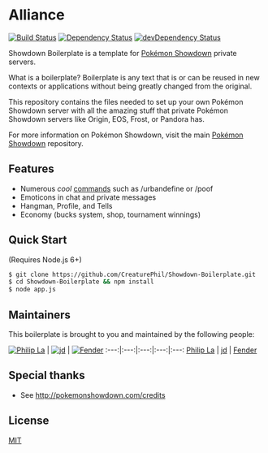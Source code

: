 # Alliance

[![Build Status](https://travis-ci.org/CreaturePhil/Showdown-Boilerplate.svg)](https://travis-ci.org/CreaturePhil/Showdown-Boilerplate)
[![Dependency Status](https://david-dm.org/CreaturePhil/Showdown-Boilerplate.svg)](https://david-dm.org/CreaturePhil/Showdown-Boilerplate)
[![devDependency Status](https://david-dm.org/CreaturePhil/Showdown-Boilerplate/dev-status.svg)](https://david-dm.org/CreaturePhil/Showdown-Boilerplate#info=devDependencies)

Showdown Boilerplate is a template for [Pokémon Showdown](https://github.com/Zarel/Pokemon-Showdown)
private servers.

What is a boilerplate? Boilerplate is any text that is or can be reused in new
contexts or applications without being greatly changed from the original.

This repository contains the files needed to set up your own Pokémon Showdown
server with all the amazing stuff that private Pokémon Showdown servers like
Origin, EOS, Frost, or Pandora has.

For more information on Pokémon Showdown, visit the main
[Pokémon Showdown](https://github.com/Zarel/Pokemon-Showdown) repository.

## Features

- Numerous *cool* [commands](chat-plugins/EXTRA_COMMANDS) such as /urbandefine or /poof
- Emoticons in chat and private messages
- Hangman, Profile, and Tells
- Economy (bucks system, shop, tournament winnings)

## Quick Start

(Requires Node.js 6+)

```bash
$ git clone https://github.com/CreaturePhil/Showdown-Boilerplate.git
$ cd Showdown-Boilerplate && npm install
$ node app.js
```

## Maintainers

This boilerplate is brought to you and maintained by the following people:

[![Philip La](https://avatars3.githubusercontent.com/u/5875574?s=117)](http://creaturephil.github.io) | [![jd](https://avatars1.githubusercontent.com/u/2987451?s=117)](https://github.com/jd4564) | [![Fender](https://avatars2.githubusercontent.com/u/8406186?s=117)](https://github.com/TheFenderStory)
:---:|:---:|:---:|:---:|:---:
[Philip La](http://creaturephil.github.io) | [jd](https://github.com/jd4564) | [Fender](https://github.com/TheFenderStory)

## Special thanks

- See http://pokemonshowdown.com/credits

## License

[MIT](LICENSE)

